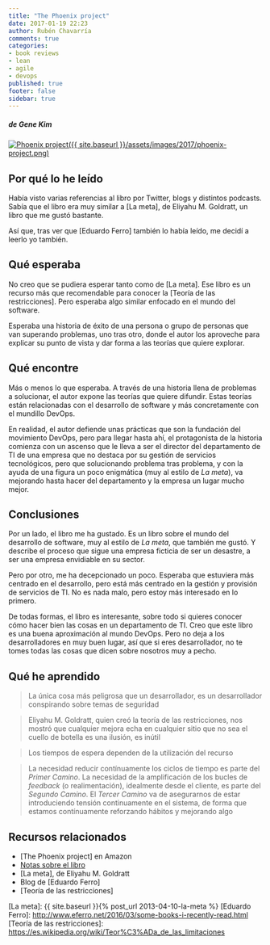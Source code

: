 ```yaml
---
title: "The Phoenix project"
date: 2017-01-19 22:23
author: Rubén Chavarría
comments: true
categories: 
- book reviews
- lean
- agile
- devops
published: true
footer: false
sidebar: true
---
```


##### de Gene Kim

[![Phoenix project]({{ site.baseurl }}/assets/images/2017/phoenix-project.png)](https://amzn.to/2TYkQ78)

## Por qué lo he leído

Había visto varias referencias al libro por Twitter, blogs y distintos
podcasts. Sabía que el libro era muy similar a [La meta], de Eliyahu M.
Goldratt, un libro que me gustó bastante.

Así que, tras ver que [Eduardo Ferro] también lo había leído, me decidí a
leerlo yo también.

<!-- more -->

## Qué esperaba

No creo que se pudiera esperar tanto como de [La meta]. Ese libro es un recurso
más que recomendable para conocer la [Teoría de las restricciones]. Pero
esperaba algo similar enfocado en el mundo del software.

Esperaba una historia de éxito de una persona o grupo de personas que van
superando problemas, uno tras otro, donde el autor los aproveche para explicar
su punto de vista y dar forma a las teorías que quiere explorar.

## Qué encontre

Más o menos lo que esperaba. A través de una historia llena de problemas a
solucionar, el autor expone las teorías que quiere difundir. Estas teorías
están relacionadas con el desarrollo de software y más concretamente con el
mundillo DevOps.

En realidad, el autor defiende unas prácticas que son la fundación del
movimiento DevOps, pero para llegar hasta ahí, el protagonista de la historia
comienza con un ascenso que le lleva a ser el director del departamento de TI
de una empresa que no destaca por su gestión de servicios tecnológicos, pero
que solucionando problema tras problema, y con la ayuda de una figura un poco
enigmática (muy al estilo de *La meta*), va mejorando hasta hacer del
departamento y la empresa un lugar mucho mejor.

## Conclusiones

Por un lado, el libro me ha gustado. Es un libro sobre el mundo del desarrollo
de software, muy al estilo de *La meta*, que también me gustó. Y describe el
proceso que sigue una empresa ficticia de ser un desastre, a ser una empresa
envidiable en su sector.

Pero por otro, me ha decepcionado un poco. Esperaba que estuviera más centrado
en el desarrollo, pero está más centrado en la gestión y provisión de servicios
de TI. No es nada malo, pero estoy más interesado en lo primero.

De todas formas, el libro es interesante, sobre todo si quieres conocer cómo
hacer bien las cosas en un departamento de TI. Creo que este libro es una buena
aproximación al mundo DevOps. Pero no deja a los desarrolladores en muy buen
lugar, así que si eres desarrollador, no te tomes todas las cosas que dicen
sobre nosotros muy a pecho.

## Qué he aprendido

> La única cosa más peligrosa que un desarrollador, es un desarrollador
> conspirando sobre temas de seguridad

<!-- space -->

> Eliyahu M. Goldratt, quien creó la teoría de las restricciones, nos mostró
> que cualquier mejora echa en cualquier sitio que no sea el cuello de botella
> es una ilusión, es inútil

<!-- space -->

> Los tiempos de espera dependen de la utilización del recurso

<!-- space -->

> La necesidad reducir contínuamente los ciclos de tiempo es parte del *Primer
> Camino*. La necesidad de la amplificación de los bucles de *feedback* (o
> realimentación), idealmente desde el cliente, es parte del *Segundo Camino*.
> El *Tercer Camino* va de asegurarnos de estar introduciendo tensión
> continuamente en el sistema, de forma que estamos contínuamente reforzando
> hábitos y mejorando algo

## Recursos relacionados

- [The Phoenix project] en Amazon
- [Notas sobre el libro]
- [La meta], de Eliyahu M. Goldratt
- Blog de [Eduardo Ferro]
- [Teoría de las restricciones]

[Phoenix project]: https://amzn.to/2TYkQ78
[Notas sobre el libro]: https://github.com/rchavarria/blog-post-incubator/blob/master/published-book-notes/phoenix-project-by-gene-kim.markdown
[La meta]: {{ site.baseurl }}{% post_url 2013-04-10-la-meta %}
[Eduardo Ferro]: http://www.eferro.net/2016/03/some-books-i-recently-read.html
[Teoría de las restricciones]: https://es.wikipedia.org/wiki/Teor%C3%ADa_de_las_limitaciones
